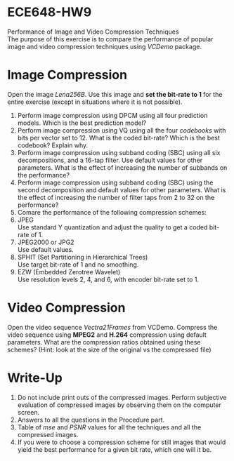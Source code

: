 # ECE648-HW9
Performance of Image and Video Compression Techniques<br />
The purpose of this exercise is to compare the performance of popular image and video compression techniques using *VCDemo* package.


# Image Compression
Open the image *Lena256B*. Use this image and __set the bit-rate to 1__ for the entire exercise (except in situations where it is not possible).
1. Perform image compression using DPCM using all four prediction models. Which is the best prediction model?
1. Perform image compression using VQ using all the four *codebooks* with bits per vector set to 12. What is the coded bit-rate? Which is the best codebook? Explain why.
1. Perform image compression using subband coding (SBC) using all six decompositions, and a 16-tap filter. Use default values for other parameters. What is the effect of increasing the number of subbands on the performance?
1. Perform image compression using subband coding (SBC) using the second decomposition and default values for other parameters. What is the effect of increasing the number of filter taps from 2 to 32 on the performance?
1. Comare the performance of the following compression schemes:
  1. JPEG <br />Use standard Y quantization and adjust the quality to get a coded bit-rate of 1.
  1. JPEG2000 or JPG2 <br />Use default values.
  1. SPHIT (Set Partitioning in Hierarchical Trees)<br />Use target bit-rate of 1 and no smoothing.
  1. EZW (Embedded Zerotree Wavelet) <br />Use resolution levels 2, 4, and 6, with encoder bit-rate set to 1.
# Video Compression
Open the video sequence *Vectra21Frames* from VCDemo. Compress the video sequence using __MPEG2__ and __H.264__ compression using default parameters. What are the compression ratios obtained using these schemes? (Hint: look at the size of the original vs the compressed file)

# Write-Up
1. Do not include print outs of the compressed images. Perform subjective evaluation of compressed images by observing them on the computer screen.
1. Answers to all the questions in the Procedure part.
1. Table of *mse* and *PSNR* values for all the techniques and all the compressed images.
1. If you were to choose a compression scheme for still images that would yield the best performance for
a given bit rate, which one will it be.
